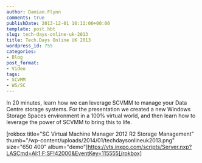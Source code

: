 ```yaml
---
author: Damian.Flynn
comments: true
publishDate: 2013-12-01 16:11:00+00:00
template: post.hbt
slug: tech-days-online-uk-2013
title: Tech.Days Online UK 2013
wordpress_id: 755
categories:
- Blog
post_format:
- Video
tags:
- SCVMM
- WS/SC
---
```


In 20 minutes, learn how we can leverage SCVMM to manage your Data Centre storage systems. For the presentation we created a new Windows Storage Spaces environment in a 100% virtual world, and then learn how to leverage the power of SCVMM to bring this to life.

[rokbox title="SC Virtual Machine Manager 2012 R2 Storage Management" thumb="/wp-content/uploads/2014/01/techdaysonlineuk2013.png" size="650 400" album="demo"]https://vts.inxpo.com/scripts/Server.nxp?LASCmd=AI:1;F:SF!42000&EventKey=115555[/rokbox]
